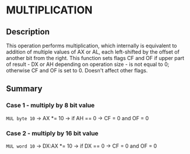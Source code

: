 
# MULTIPLICATION
## Description
This operation performs multiplication, which internally is equivalent to 
addition of multiple values of AX or AL, each left-shifted by the offset of 
another bit from the right. This function sets flags CF and OF if upper part 
of result - DX or AH depending on operation size - is not equal to 0; otherwise 
CF and OF is set to 0. Doesn't affect other flags.

## Summary
### Case 1 - multiply by 8 bit value
`MUL byte 10` -> AX *= 10 -> if AH == 0 -> CF = 0 and OF = 0

### Case 2 - multiply by 16 bit value
`MUL word 10` -> DX:AX *= 10 -> if DX == 0 -> CF = 0 and OF = 0
